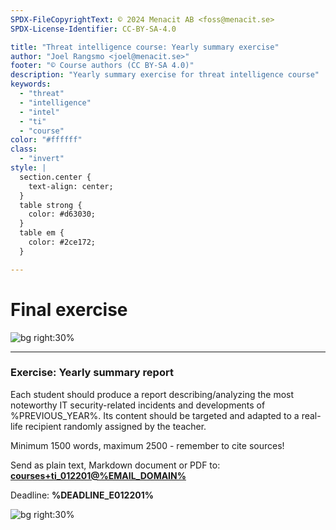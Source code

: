 ```yaml
---
SPDX-FileCopyrightText: © 2024 Menacit AB <foss@menacit.se>
SPDX-License-Identifier: CC-BY-SA-4.0

title: "Threat intelligence course: Yearly summary exercise"
author: "Joel Rangsmo <joel@menacit.se>"
footer: "© Course authors (CC BY-SA 4.0)"
description: "Yearly summary exercise for threat intelligence course"
keywords:
  - "threat"
  - "intelligence"
  - "intel"
  - "ti"
  - "course"
color: "#ffffff"
class:
  - "invert"
style: |
  section.center {
    text-align: center;
  }
  table strong {
    color: #d63030;
  }
  table em {
    color: #2ce172;
  }

---
```

<!-- _footer: "%ATTRIBUTION_PREFIX% Scott Schiller (CC BY 2.0)" -->
# Final exercise

![bg right:30%](images/22-pcb.jpg)

---
<!-- _footer: "%ATTRIBUTION_PREFIX% Scott Schiller (CC BY 2.0)" -->
### Exercise: Yearly summary report
Each student should produce a report describing/analyzing the most noteworthy
IT security-related incidents and developments of %PREVIOUS_YEAR%. Its content should be targeted
and adapted to a real-life recipient randomly assigned by the teacher.

Minimum 1500 words, maximum 2500 - remember to cite sources!

Send as plain text, Markdown document or PDF to:
**[courses+ti_012201@%EMAIL_DOMAIN%](mailto:courses+ti_012201@%EMAIL_DOMAIN%)**  

Deadline: **%DEADLINE_E012201%**

![bg right:30%](images/22-pcb.jpg)
